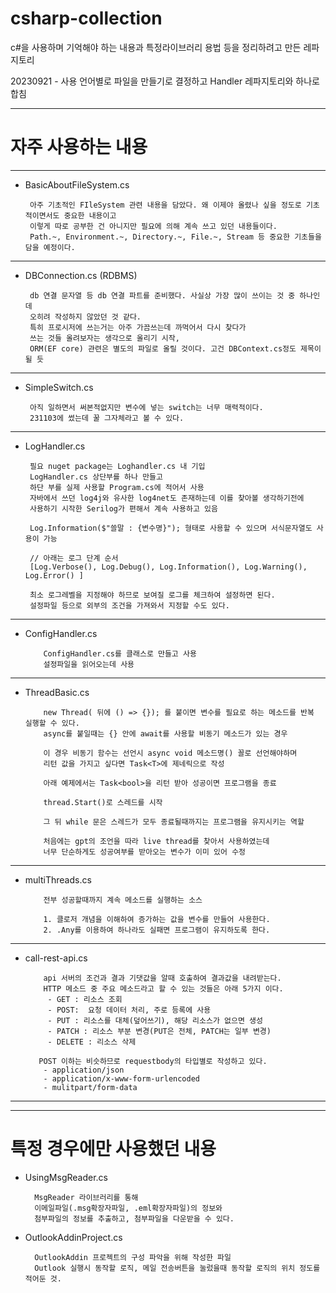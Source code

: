 # csharp-collection
c#을 사용하며 기억해야 하는 내용과 특정라이브러리 용법 등을 정리하려고 만든 레파지토리

20230921 - 사용 언어별로 파일을 만들기로 결정하고 Handler 레파지토리와 하나로 합침


-------------------------------------------------


# 자주 사용하는 내용

-------------------------------------------------

 - BasicAboutFileSystem.cs

        아주 기초적인 FIleSystem 관련 내용을 담았다. 왜 이제야 올렸나 싶을 정도로 기초적이면서도 중요한 내용이고
        이렇게 따로 공부한 건 아니지만 필요에 의해 계속 쓰고 있던 내용들이다.
        Path.~, Environment.~, Directory.~, File.~, Stream 등 중요한 기초들을 담을 예정이다.

-------------------------------------------------

 - DBConnection.cs (RDBMS)

        db 연결 문자열 등 db 연결 파트를 준비했다. 사실상 가장 많이 쓰이는 것 중 하나인데
        오히려 작성하지 않았던 것 같다.
        특히 프로시저에 쓰는거는 아주 가끔쓰는데 까먹어서 다시 찾다가
        쓰는 것들 올려보자는 생각으로 올리기 시작,
        ORM(EF core) 관련은 별도의 파일로 올릴 것이다. 고건 DBContext.cs정도 제목이 될 듯

-------------------------------------------------

 - SimpleSwitch.cs
   
        아직 일하면서 써본적없지만 변수에 넣는 switch는 너무 매력적이다.
        231103에 썼는데 꿀 그자체라고 볼 수 있다.

-------------------------------------------------
   
 - LogHandler.cs
   
        필요 nuget package는 Loghandler.cs 내 기입
        LogHandler.cs 상단부를 하나 만들고
        하단 부를 실제 사용할 Program.cs에 적어서 사용
        자바에서 쓰던 log4j와 유사한 log4net도 존재하는데 이를 찾아볼 생각하기전에
        사용하기 시작한 Serilog가 편해서 계속 사용하고 있음
        
        Log.Information($"쓸말 : {변수명}"); 형태로 사용할 수 있으며 서식문자열도 사용이 가능
   
        // 아래는 로그 단계 순서
        [Log.Verbose(), Log.Debug(), Log.Information(), Log.Warning(), Log.Error() ]

        최소 로그레벨을 지정해야 하므로 보여질 로그를 체크하여 설정하면 된다.
        설정파일 등으로 외부의 조건을 가져와서 지정할 수도 있다.


------------------------------------

- ConfigHandler.cs

          ConfigHandler.cs를 클래스로 만들고 사용
          설정파일을 읽어오는데 사용

------------------------------------------------------------------

  
- ThreadBasic.cs

          new Thread( 뒤에 () => {}); 를 붙이면 변수를 필요로 하는 메소드를 반복 실행할 수 있다.
          async를 붙일때는 {} 안에 await를 사용할 비동기 메소드가 있는 경우
          
          이 경우 비동기 함수는 선언시 async void 메소드명() 꼴로 선언해야하며
          리턴 값을 가지고 싶다면 Task<T>에 제네릭으로 작성
        
          아래 예제에서는 Task<bool>을 리턴 받아 성공이면 프로그램을 종료
        
          thread.Start()로 스레드를 시작
        
          그 뒤 while 문은 스레드가 모두 종료될때까지는 프로그램을 유지시키는 역할
        
          처음에는 gpt의 조언을 따라 live thread를 찾아서 사용하였는데
          너무 단순하게도 성공여부를 받아오는 변수가 이미 있어 수정
  
------------------------------------------------------------------


- multiThreads.cs
  
          전부 성공할때까지 계속 메소드를 실행하는 소스
        
          1. 클로저 개념을 이해하여 증가하는 값을 변수를 만들어 사용한다.
          2. .Any를 이용하여 하나라도 실패면 프로그램이 유지하도록 한다.
------------------------------------------------------------------

- call-rest-api.cs

          api 서버의 조건과 결과 기댓값을 알때 호출하여 결과값을 내려받는다.
          HTTP 메소드 중 주요 메소드라고 할 수 있는 것들은 아래 5가지 이다.
           - GET : 리소스 조회
           - POST:  요청 데이터 처리, 주로 등록에 사용
           - PUT : 리소스를 대체(덮어쓰기), 해당 리소스가 없으면 생성
           - PATCH : 리소스 부분 변경(PUT은 전체, PATCH는 일부 변경)
           - DELETE : 리소스 삭제
        
         POST 이하는 비슷하므로 requestbody의 타입별로 작성하고 있다.
          - application/json
          - application/x-www-form-urlencoded
          - mulitpart/form-data
  
 
------------------------------------------------------------------




------------------------------------------------------------------

# 특정 경우에만 사용했던 내용

- UsingMsgReader.cs

        MsgReader 라이브러리를 통해
        이메일파일(.msg확장자파일, .eml확장자파일)의 정보와
        첨부파일의 정보를 추출하고, 첨부파일을 다운받을 수 있다.

- OutlookAddinProject.cs

        OutlookAddin 프로젝트의 구성 파악을 위해 작성한 파일
        Outlook 실행시 동작할 로직, 메일 전송버튼을 눌렀을때 동작할 로직의 위치 정도를 적어둔 것.


